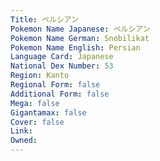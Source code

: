 ```yaml
---
﻿Title: ペルシアン
Pokemon Name Japanese: ペルシアン
Pokemon Name German: Snobilikat
Pokemon Name English: Persian
Language Card: Japanese
National Dex Number: 53
Region: Kanto
Regional Form: false
Additional Form: false
Mega: false
Gigantamax: false
Cover: false
Link: 
Owned: 
---
```


